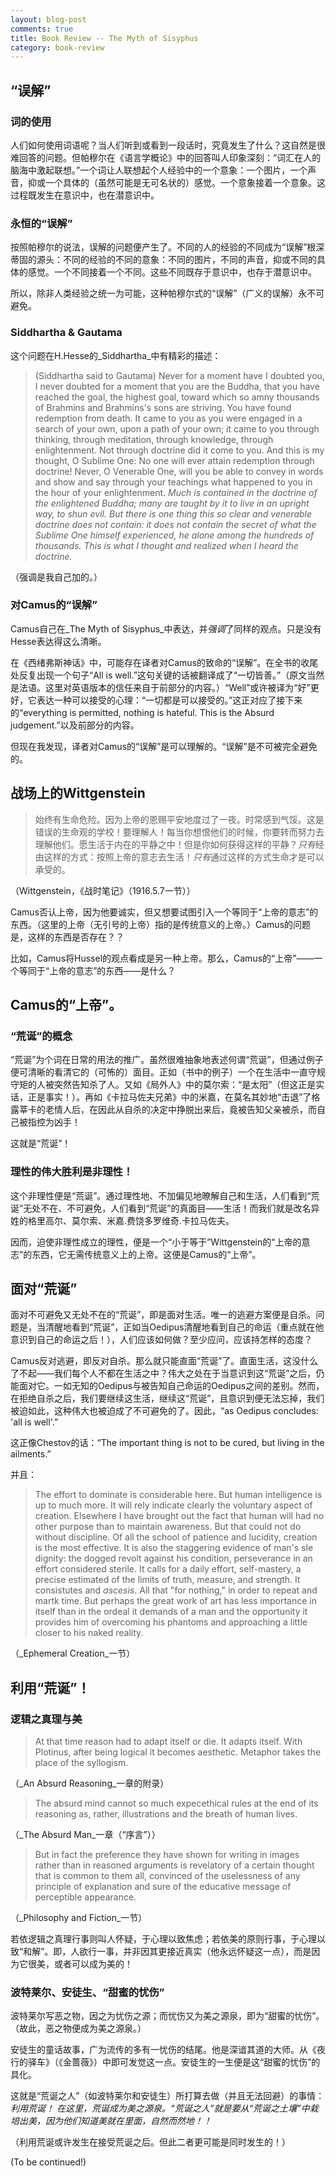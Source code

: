 ```yaml
---
layout: blog-post
comments: true
title: Book Review -- The Myth of Sisyphus
category: book-review
---
```



## “误解”

### 词的使用

人们如何使用词语呢？当人们听到或看到一段话时，究竟发生了什么？这自然是很难回答的问题。但帕穆尔在《语言学概论》中的回答叫人印象深刻：“词汇在人的脑海中激起联想。”一个词让人联想起个人经验中的一个意象：一个图片，一个声音，抑或一个具体的（虽然可能是无可名状的）感觉。一个意象接着一个意象。这过程既发生在意识中，也在潜意识中。

### 永恒的“误解”

按照帕穆尔的说法，误解的问题便产生了。不同的人的经验的不同成为“误解”根深蒂固的源头：不同的经验的不同的意象：不同的图片，不同的声音，抑或不同的具体的感觉。一个不同接着一个不同。这些不同既存于意识中，也存于潜意识中。

所以，除非人类经验之统一为可能，这种帕穆尔式的“误解”（广义的误解）永不可避免。

### Siddhartha & Gautama

这个问题在H.Hesse的_Siddhartha_中有精彩的描述：

> (Siddhartha said to Gautama) Never for a moment have I doubted you, I never doubted for a moment that you are the Buddha, that you have reached the goal, the highest goal, toward which so amny thousands of Brahmins and Brahmins's sons are striving. You have found redemption from death. It came to you as you were engaged in a search of your own, upon a path of your own; it came to you through thinking, through meditation, through knowledge, through enlightenment. Not through doctrine did it come to you. And this is my thought, O Sublime One: No one will ever attain redemption through doctrine! Never, O Venerable One, will you be able to convey in words and show and say through your teachings what happened to you in the hour of your enlightenment. *Much is contained in the doctrine of the enlightened Buddha; many are taught by it to live in an upright way, to shun evil. But there is one thing this so clear and venerable doctrine does not contain: it does not contain the secret of what the Sublime One himself experienced, he alone among the hundreds of thousands. This is what I thought and realized when I heard the doctrine.*

（强调是我自己加的。）

### 对Camus的“误解”

Camus自己在_The Myth of Sisyphus_中表达，并*强调*了同样的观点。只是没有Hesse表达得这么清晰。

在《西绪弗斯神话》中，可能存在译者对Camus的致命的“误解”。在全书的收尾处反复出现一个句子“All is well.”这句关键的话被翻译成了“一切皆善。”（原文当然是法语。这里对英语版本的信任来自于前部分的内容。）“Well”或许被译为“好”更好，它表达一种可以接受的心理：“一切都是可以接受的。”这正对应了接下来的“everything is permitted, nothing is hateful. This is the Absurd judgement.”以及前部分的内容。

但现在我发现，译者对Camus的“误解”是可以理解的。“误解”是不可被完全避免的。


## 战场上的Wittgenstein

> 始终有生命危险。因为上帝的恩赐平安地度过了一夜。时常感到气馁。这是错误的生命观的学校！要理解人！每当你想恨他们的时候，你要转而努力去理解他们。愿生活于内在的平静之中！但是你如何获得这样的平静？*只有*经由这样的方式：按照上帝的意志去生活！*只有*通过这样的方式生命才是可以承受的。

（Wittgenstein，《战时笔记》（1916.5.7一节））

Camus否认上帝，因为他要诚实，但又想要试图引入一个等同于“上帝的意志”的东西。（这里的上帝（无引号的上帝）指的是传统意义的上帝。）Camus的问题是，这样的东西是否存在？？

比如，Camus将Hussel的观点看成是另一种上帝。那么，Camus的“上帝”——一个等同于“上帝的意志”的东西——是什么？


## Camus的“上帝”。

### “荒诞”的概念

“荒诞”为个词在日常的用法的推广。虽然很难抽象地表述何谓“荒诞”，但通过例子便可清晰的看清它的（可怖的）面目。正如（书中的例子）一个在生活中一直守规守矩的人被突然告知杀了人。又如《局外人》中的莫尔索：“是太阳”（但这正是实话，正是事实！）。再如《卡拉马佐夫兄弟》中的米嘉，在莫名其妙地“击退”了格露莘卡的老情人后，在因此从自杀的决定中挣脱出来后，竟被告知父亲被杀，而自己被指控为凶手！

这就是“荒诞”！

### 理性的伟大胜利是非理性！

这个非理性便是“荒诞”。通过理性地、不加偏见地暸解自己和生活，人们看到“荒诞”无处不在、不可避免，人们看到“荒诞”的真面目——生活！而我们就是改名异姓的格里高尔、莫尔索、米嘉.费饶多罗维奇.卡拉马佐夫。

因而，迫使非理性成立的理性，便是一个“小于等于”Wittgenstein的“上帝的意志”的东西，它无需传统意义上的上帝。这便是Camus的“上帝”。


## 面对“荒诞”

面对不可避免又无处不在的“荒诞”，即是面对生活。唯一的逃避方案便是自杀。问题是，当清醒地看到“荒诞”，正如当Oedipus清醒地看到自己的命运（重点就在他意识到自己的命运之后！），人们应该如何做？至少应问，应该持怎样的态度？

Camus反对逃避，即反对自杀。那么就只能直面“荒诞”了。直面生活，这没什么了不起——我们每个人不都在生活之中？伟大之处在于当意识到这“荒诞”之后，仍能面对它。一如无知的Oedipus与被告知自己命运的Oedipus之间的差别。然而，在拒绝自杀之后，我们要继续这生活，继续这“荒诞”，且意识到便无法忘掉，我们被迫如此，这种伟大也被迫成了不可避免的了。因此，“as Oedipus concludes: 'all is well'.”

这正像Chestov的话：“The important thing is not to be cured, but living in the ailments.”


并且：

> The effort to dominate is considerable here. But human intelligence is up to much more. It will rely indicate clearly the voluntary aspect of creation. Elsewhere I have brought out the fact that human will had no other purpose than to maintain awareness. But that could not do without discipline. Of all the school of patience and lucidity, creation is the most effective. It is also the staggering evidence of man's sle dignity: the dogged revolt against his condition, perseverance in an effort considered sterile. It calls for a daily effort, self-mastery, a precise estimated of the limits of truth, measure, and strength. It consistutes and _ascesis_. All that "for nothing," in order to repeat and martk time. But perhaps the great work of art has less importance in itself than in the ordeal it demands of a man and the opportunity it provides him of overcoming his phantoms and approaching a little closer to his naked reality.

（_Ephemeral Creation_一节）


## 利用“荒诞”！

### 逻辑之真理与美

> At that time reason had to adapt itself or die. It adapts itself. With Plotinus, after being logical it becomes aesthetic. Metaphor takes the place of the syllogism.

（_An Absurd Reasoning_一章的附录）

> The absurd mind cannot so much expecethical rules at the end of its reasoning as, rather, illustrations and the breath of human lives.

（_The Absurd Man_一章（“序言”））

> But in fact the preference they have shown for writing in images rather than in reasoned arguments is revelatory of a certain thought that is common to them all, convinced of the uselessness of any principle of explanation and sure of the educative message of perceptible appearance.

（_Philosophy and Fiction_一节）

若依逻辑之真理行事则叫人怀疑，于心理以致焦虑；若依美的原则行事，于心理以致“和解”。即，人欲行一事，并非因其更接近真实（他永远怀疑这一点），而是因为它很美，或者可以成为美的！



### 波特莱尔、安徒生、“甜蜜的忧伤”

波特莱尔写恶之物，因之为忧伤之源；而忧伤又为美之源泉，即为“甜蜜的忧伤”。（故此，恶之物便成为美之源泉。）

安徒生的童话故事，广为流传的多有一忧伤的结尾。他是深谙其道的大师。从《夜行的驿车》（《金蔷薇》）中即可发觉这一点。安徒生的一生便是这“甜蜜的忧伤”的具化。

这就是“荒诞之人”（如波特莱尔和安徒生）所打算去做（并且无法回避）的事情：*利用荒诞！* *在这里，荒诞成为美之源泉。“荒诞之人”就是要从“荒诞之土壤”中栽培出美，因为他们知道美就在里面，自然而然地！！*

（利用荒诞或许发生在接受荒诞之后。但此二者更可能是同时发生的！）











(To be continued!)

